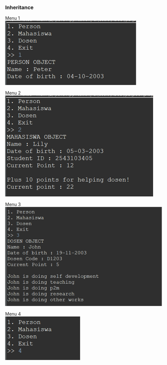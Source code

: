 <h3>Inheritance</h3>

Menu 1<br>
<img src="./assets/menu1.png"/>

Menu 2<br>
<img src="./assets/menu2.png"/>

Menu 3<br>
<img src="./assets/menu3.png"/>

Menu 4<br>
<img src="./assets/menu4.png"/>

